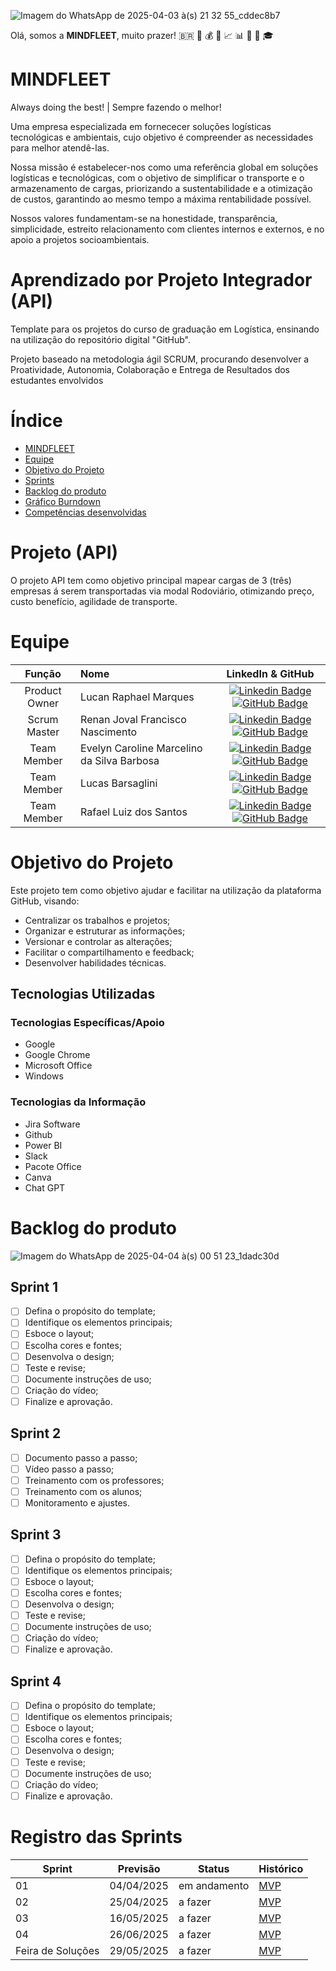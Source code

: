 ![Imagem do WhatsApp de 2025-04-03 à(s) 21 32 55_cddec8b7](https://github.com/user-attachments/assets/f2eded96-173e-4875-9dc6-ba618303e729)
 
  Olá, somos a **MINDFLEET**, muito prazer!    :brazil: :office: :moneybag: :briefcase: :chart_with_upwards_trend: :bar_chart: :truck: :truck: :mortar_board:   




# MINDFLEET
Always doing the best! | Sempre fazendo o melhor!

Uma empresa especializada em fornececer soluções logísticas tecnológicas e ambientais, cujo objetivo é compreender as necessidades para melhor atendê-las. 

Nossa missão é estabelecer-nos como uma referência global em soluções logísticas e tecnológicas, com o objetivo de simplificar o transporte e o armazenamento de cargas, priorizando a sustentabilidade e a otimização de custos, garantindo ao mesmo tempo a máxima rentabilidade possível.

Nossos valores fundamentam-se na honestidade, transparência, simplicidade, estreito relacionamento com clientes internos e externos, e no apoio a projetos socioambientais.


# Aprendizado por Projeto Integrador (API)

Template para os projetos do curso de graduação em Logística, ensinando na utilização do repositório digital "GitHub". 

Projeto baseado na metodologia ágil SCRUM, procurando desenvolver a Proatividade, Autonomia, Colaboração e Entrega de Resultados dos estudantes envolvidos

# Índice
* [MINDFLEET](#MINDFLEET)
* [Equipe](#equipe)
* [Objetivo do Projeto](#objetivo-do-projeto)
* [Sprints](#Sprints)
* [Backlog do produto](#Backlog-do-produto)
* [Gráfico Burndown]((#gráfico-burndown))
* [Competências desenvolvidas](#competências-desenvolvidas)
  
  
# Projeto (API) 
O projeto API tem como objetivo principal mapear cargas de 3 (três) empresas á serem transportadas via modal Rodoviário, otimizando preço, custo benefício, agilidade de transporte. 

# Equipe
|    Função     | Nome                                  |                                                                                                                                                      LinkedIn & GitHub                                                                                                                                                      |
| :-----------: | :------------------------------------ | :-------------------------------------------------------------------------------------------------------------------------------------------------------------------------------------------------------------------------------------------------------------------------------------------------------------------------: |
| Product Owner | Lucan Raphael Marques |      [![Linkedin Badge](https://img.shields.io/badge/Linkedin-blue?style=flat-square&logo=Linkedin&logoColor=white)](https://www.linkedin.com/in/lucan-marques-5a94294b/) [![GitHub Badge](https://img.shields.io/badge/GitHub-111217?style=flat-square&logo=github&logoColor=white)](https://github.com/LucanMarques89)              |
| Scrum Master  | Renan Joval Francisco Nascimento |           [![Linkedin Badge](https://img.shields.io/badge/Linkedin-blue?style=flat-square&logo=Linkedin&logoColor=white)](https://www.linkedin.com/in/renan-nascimento-99a622ab/) [![GitHub Badge](https://img.shields.io/badge/GitHub-111217?style=flat-square&logo=github&logoColor=white)](https://github.com/renannascimento13github.com)
| Team Member   | Evelyn Caroline Marcelino da Silva Barbosa |         [![Linkedin Badge](https://img.shields.io/badge/Linkedin-blue?style=flat-square&logo=Linkedin&logoColor=white)](https://www.linkedin.com/in/evelyn-caroline-2066662b2/) [![GitHub Badge](https://img.shields.io/badge/GitHub-111217?style=flat-square&logo=github&logoColor=white)](https://github.com/evelyncaroline01)        |
|  Team Member  | Lucas Barsaglini |   [![Linkedin Badge](https://img.shields.io/badge/Linkedin-blue?style=flat-square&logo=Linkedin&logoColor=white)](https://www.linkedin.com/in/lucas-barsaglini-71774b188/) [![GitHub Badge](https://img.shields.io/badge/GitHub-111217?style=flat-square&logo=github&logoColor=white)](https://github.com/Barsaglini99)   |
|  Team Member  | Rafael Luiz dos Santos |      [![Linkedin Badge](https://img.shields.io/badge/Linkedin-blue?style=flat-square&logo=Linkedin&logoColor=white)](https://www.linkedin.com/in/rafaelluizsantos/) [![GitHub Badge](https://img.shields.io/badge/GitHub-111217?style=flat-square&logo=github&logoColor=white)](https://github.com/Rafaelsantos2001)     |
# Objetivo do Projeto
Este projeto tem como objetivo ajudar e facilitar na utilização da plataforma GitHub, visando:
* Centralizar os trabalhos e projetos;
* Organizar e estruturar as informações;
* Versionar e controlar as alterações;
* Facilitar o compartilhamento e feedback;
* Desenvolver habilidades técnicas.

## Tecnologias Utilizadas
 
### Tecnologias Específicas/Apoio
* Google
* Google Chrome
* Microsoft Office
* Windows
  
### Tecnologias da Informação
* Jira Software
* Github
* Power BI
* Slack
* Pacote Office
* Canva
* Chat GPT


# Backlog do produto

![Imagem do WhatsApp de 2025-04-04 à(s) 00 51 23_1dadc30d](https://github.com/user-attachments/assets/901fd85a-d059-425b-9c89-287d6f2ad399)


## Sprint 1
- [ ] Defina o propósito do template;
- [ ] Identifique os elementos principais;
- [ ] Esboce o layout;
- [ ] Escolha cores e fontes;
- [ ] Desenvolva o design;
- [ ] Teste e revise;
- [ ] Documente instruções de uso;
- [ ] Criação do vídeo;
- [ ] Finalize e aprovação.

## Sprint 2
- [ ] Documento passo a passo;
- [ ] Vídeo passo a passo;
- [ ] Treinamento com os professores;
- [ ] Treinamento com os alunos;
- [ ] Monitoramento e ajustes.
      
## Sprint 3
- [ ] Defina o propósito do template;
- [ ] Identifique os elementos principais;
- [ ] Esboce o layout;
- [ ] Escolha cores e fontes;
- [ ] Desenvolva o design;
- [ ] Teste e revise;
- [ ] Documente instruções de uso;
- [ ] Criação do vídeo;
- [ ] Finalize e aprovação.
      
## Sprint 4
- [ ] Defina o propósito do template;
- [ ] Identifique os elementos principais;
- [ ] Esboce o layout;
- [ ] Escolha cores e fontes;
- [ ] Desenvolva o design;
- [ ] Teste e revise;
- [ ] Documente instruções de uso;
- [ ] Criação do vídeo;
- [ ] Finalize e aprovação.

# Registro das Sprints

Sprint | Previsão | Status| Histórico|
|------|--------|------|--------|
|01| 04/04/2025 | em andamento| [MVP](https://) | 
|02| 25/04/2025 | a fazer|[MVP](https://) | 
|03| 16/05/2025 | a fazer|[MVP](https://) | 
|04| 26/06/2025 |a fazer |[MVP](https://)  | 
|Feira de Soluções|29/05/2025 |a fazer |[MVP](https://) | 
